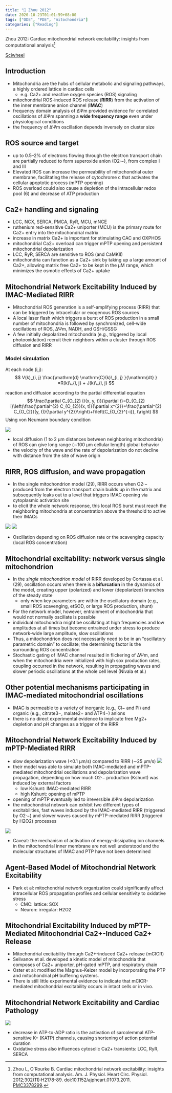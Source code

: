 ```yaml
---
title: "📝 Zhou 2012"
date: 2020-10-23T01:01:59+08:00
tags: ["ODE", "PDE", "mitochondria"]
categories: ["Reading"]
---
```


Zhou 2012: Cardiac mitochondrial network excitability: insights from computational analysis[^Zhou2012]

[Sciwheel](https://sciwheel.com/work/#/items/616479)


<!--more-->

## Introduction
* Mitochondria are the hubs of cellular metabolic and signaling pathways, a highly ordered lattice in cardiac cells
    * e.g. Ca2+ and reactive oxygen species (ROS) signaling
* mitochondrial ROS-induced ROS release (**RIRR**) from the activation of the inner membrane anion channel (**IMAC**)
* frequency domain analysis of ΔΨm provided evidence for correlated oscillations of ΔΨm spanning a **wide frequency range** even under physiological conditions
* the frequency of ΔΨm oscillation depends inversely on cluster size

## ROS source and target
* up to 0.5–2% of electrons flowing through the electron transport chain are partially reduced to form superoxide anion (O2·−), from complex I and III
* Elevated ROS can increase the permeability of mitochondrial outer membrane, facilitating the release of cytochrome c that activates the cellular apoptotic process (mPTP opening)
* ROS overload could also cause a depletion of the intracellular redox pool (6) and decrease of ATP production

## Ca2+ handling and signaling
* LCC, NCX, SERCA, PMCA, RyR, MCU, mNCE
* ruthenium red-sensitive Ca2+ uniporter (MCU) is the primary route for Ca2+ entry into the mitochondrial matrix
* increase in matrix Ca2+ is important for stimulating CAC and OXPHOS
* mitochondrial Ca2+ overload can trigger mPTP opening and persistent mitochondrial depolarization
* LCC, RyR, SERCA are sensitive to ROS (and CaMKII)
* mitochondria can function as a Ca2+ sink by taking up a large amount of Ca2+, allowing matrix free Ca2+ to be kept in the μM range, which minimizes the osmotic effects of Ca2+ uptake

## Mitochondrial Network Excitability Induced by IMAC-Mediated RIRR
* Mitochondrial ROS generation is a self-amplifying process (RIRR) that can be triggered by intracellular or exogenous ROS sources
* A local laser flash which triggers a burst of ROS production in a small number of mitochondria is followed by synchronized, cell-wide oscillations of ROS, ΔΨm, NADH, and GSH/GSSG
* A few initially depolarized mitochondria (e.g., triggered by local photooxidation) recruit their neighbors within a cluster through ROS diffusion and RIRR
### Model simulation
At each node (i,j):
$$
V(k)_{i, j} \frac{\mathrm{d} \mathrm{C}(k)\_{i, j} }{\mathrm{dt} } =R(k)\_{i, j} + J(k)\_{i, j}
$$

reaction and diffusion according to the partial differential equation
$$
\frac{\partial C_{O_{2} i}(x, y, t)}{\partial t}=D_{O_{2} i}\left(\frac{\partial^{2} C_{O_{2}}(x, t)}{\partial x^{2}}+\frac{\partial^{2} C_{O_{2}}(y, t)}{\partial y^{2}}\right)+f\left(C_{O_{2}^{-i}}, t\right)
$$
Using von Neumann boundary condition

![](https://www.physiology.org/na101/home/literatum/publisher/physio/journals/content/ajpheart/2012/ajpheart.2012.302.issue-11/ajpheart.01073.2011/production/images/large/zh40101203930001.jpeg)
* local diffusion (1 to 2 μm distances between neighboring mitochondria) of ROS can give long range (∼100 μm cellular length) global behavior
* the velocity of the wave and the rate of depolarization do not decline with distance from the site of wave origin

## RIRR, ROS diffusion, and wave propagation
* In the single mitochondrion model (29), RIRR occurs when O2·− produced from the electron transport chain builds up in the matrix and subsequently leaks out to a level that triggers IMAC opening via cytoplasmic activation site
* to elicit the whole network response, this local ROS burst must reach the neighboring mitochondria at concentration above the threshold to active their IMACs

![](https://www.physiology.org/na101/home/literatum/publisher/physio/journals/content/ajpheart/2012/ajpheart.2012.302.issue-11/ajpheart.01073.2011/production/images/large/zh40101203930002.jpeg)
![](https://www.physiology.org/na101/home/literatum/publisher/physio/journals/content/ajpheart/2012/ajpheart.2012.302.issue-11/ajpheart.01073.2011/production/images/large/zh40101203930003.jpeg)
* Oscillation depending on ROS diffusion rate or the scavenging capacity (local ROS concentration)

## Mitochondrial excitability: network versus single mitochondrion
* In the *single mitochondrion model* of RIRR developed by Cortassa et al. (29), oscillation occurs when there is a **bifurcation** in the dynamics of the model, creating upper (polarized) and lower (depolarized) branches of the steady state
    * only when key parameters are within the oscillatory domain (e.g., small ROS scavenging, etSOD, or large ROS production, shunt)
* For the network model, however, entrainment of mitochondria that would not normally oscillate is possible
* individual mitochondria might be oscillating at high frequencies and low amplitudes at all times but become entrained under stress to produce network-wide large amplitude, slow oscillations
* Thus, a mitochondrion does not necessarily need to be in an “oscillatory parametric domain” to oscillate; the determining factor is the surrounding ROS concentration
* Stochastic gating of IMAC channel resulted in flickering of ΔΨm, and when the mitochondria were initialized with high sox production rates, coupling occurred in the network, resulting in propagating waves and slower periodic oscillations at the whole cell level (Nivala et al.)

## Other potential mechanisms participating in IMAC-mediated mitochondrial oscillations
* IMAC is permeable to a variety of inorganic (e.g., Cl− and Pi) and organic (e.g., citrate3−, malate2− and ATP4−) anions
* there is no direct experimental evidence to implicate free Mg2+ depletion and pH changes as a trigger of the RIRR

## Mitochondrial Network Excitability Induced by mPTP-Mediated RIRR
* slow depolarization wave (<0.1 μm/s) compared to RIRR (∼25 μm/s)
![](https://www.physiology.org/na101/home/literatum/publisher/physio/journals/content/ajpheart/2012/ajpheart.2012.302.issue-11/ajpheart.01073.2011/production/images/large/zh40101203930004.jpeg)
* their model was able to simulate both IMAC-mediated and mPTP-mediated mitochondrial oscillations and depolarization wave propagation, depending on how much O2·− production (Kshunt) was induced by external factors
    * low Kshunt: IMAC-mediated RIRR
    * high Kshunt: opening of mPTP
* opening of mPTP eventually led to irreversible ΔΨm depolarization
* the mitochondrial network can exhibit two different types of excitabilities, fast waves induced by the IMAC-mediated RIRR (triggered by O2·−) and slower waves caused by mPTP-mediated RIRR (triggered by H2O2) processes

![](https://www.physiology.org/na101/home/literatum/publisher/physio/journals/content/ajpheart/2012/ajpheart.2012.302.issue-11/ajpheart.01073.2011/production/images/large/zh40101203930005.jpeg)

* Caveat: the mechanism of activation of energy-dissipating ion channels in the mitochondrial inner membrane are not well understood and the molecular structures of IMAC and PTP have not been determined

## Agent-Based Model of Mitochondrial Network Excitability
* Park et al: mitochondrial network organization could significantly affect intracellular ROS propagation profiles and cellular sensitivity to oxidative stress
    * CMC: lattice: SOX
    * Neuron: irregular: H2O2

## Mitochondrial Excitability Induced by mPTP-Mediated Mitochondrial Ca2+-Induced Ca2+ Release
* Mitochondrial excitability through Ca2+-induced Ca2+ release (mCICR)
* Selivanov et al. developed a kinetic model of mitochondria that composes of Ca2+ uniporter, pH-gated mPTP, and respiratory chain
* Oster et al: modified the Magnus-Keizer model by incorporating the PTP and mitochondrial pH buffering systems.
* There is still little experimental evidence to indicate that mCICR-mediated mitochondrial excitability occurs in intact cells or in vivo.

## Mitochondrial Network Excitability and Cardiac Pathology
![](https://www.physiology.org/na101/home/literatum/publisher/physio/journals/content/ajpheart/2012/ajpheart.2012.302.issue-11/ajpheart.01073.2011/production/images/large/zh40101203930006.jpeg)
* decrease in ATP-to-ADP ratio is the activation of sarcolemmal ATP-sensitive K+ (KATP) channels, causing shortening of action potential duration
* Oxidative stress also influences cytosolic Ca2+ transients: LCC, RyR, SERCA

[^Zhou2012]: Zhou L, O’Rourke B. Cardiac mitochondrial network excitability: insights from computational analysis. Am. J. Physiol. Heart Circ. Physiol. 2012;302(11):H2178-89. doi:10.1152/ajpheart.01073.2011. [PMC3378299](http://www.ncbi.nlm.nih.gov/pmc/articles/PMC3378299).
